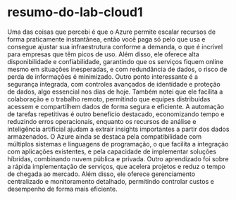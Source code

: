 # resumo-do-lab-cloud1

Uma das coisas que percebi é que o Azure permite escalar recursos de forma praticamente instantânea, então você paga só pelo que usa e consegue ajustar sua infraestrutura conforme a demanda, o que é incrível para empresas que têm picos de uso. Além disso, ele oferece alta disponibilidade e confiabilidade, garantindo que os serviços fiquem online mesmo em situações inesperadas, e com redundância de dados, o risco de perda de informações é minimizado. Outro ponto interessante é a segurança integrada, com controles avançados de identidade e proteção de dados, algo essencial nos dias de hoje. Também notei que ele facilita a colaboração e o trabalho remoto, permitindo que equipes distribuídas acessem e compartilhem dados de forma segura e eficiente. A automação de tarefas repetitivas é outro benefício destacado, economizando tempo e reduzindo erros operacionais, enquanto os recursos de análise e inteligência artificial ajudam a extrair insights importantes a partir dos dados armazenados. O Azure ainda se destaca pela compatibilidade com múltiplos sistemas e linguagens de programação, o que facilita a integração com aplicações existentes, e pela capacidade de implementar soluções híbridas, combinando nuvem pública e privada. Outro aprendizado foi sobre a rápida implementação de serviços, que acelera projetos e reduz o tempo de chegada ao mercado. Além disso, ele oferece gerenciamento centralizado e monitoramento detalhado, permitindo controlar custos e desempenho de forma mais eficiente.
